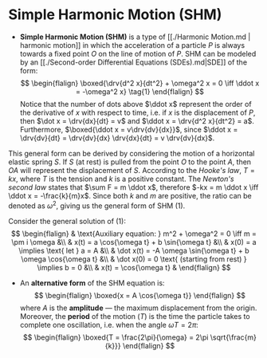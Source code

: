# Simple Harmonic Motion (SHM)

* **Simple Harmonic Motion (SHM)** is a type of [[./Harmonic Motion.md | harmonic motion]] in which the acceleration of a particle $P$ is always towards a fixed point $O$ on the line of motion of $P$. SHM can be modeled by an [[./Second-order Differential Equations (SDEs).md|SDE]] of the form:
$$
\begin{flalign}
    \boxed{\drv{d^2 x}{dt^2} + \omega^2 x = 0 \iff \ddot x = -\omega^2 x} \tag{1}
\end{flalign}
$$
Notice that the number of dots above $\ddot x$ represent the order of the derivative of $x$ with respect to time, i.e. if $x$ is the displacement of $P$, then $\dot x = \drv{dx}{dt} = v$ and $\ddot x = \drv{d^2 x}{dt^2} = a$. Furthermore, $\boxed{\ddot x = v\drv{dv}{dx}}$, since $\ddot x = \drv{dv}{dt} = \drv{dv}{dx} \drv{dx}{dt} = v \drv{dv}{dx}$.

This general form can be derived by considering the motion of a horizontal elastic spring $S$. If $S$ (at rest) is pulled from the point $O$ to the point $A$, then $OA$ will represent the displacement of $S$. According to the *Hooke's law*, $T = kx$, where $T$ is the tension and $k$ is a positive constant. The *Newton's second law* states that $\sum F = m \ddot x$, therefore $-kx = m \ddot x \iff \ddot x = -\frac{k}{m}x$. Since both $k$ and $m$ are positive, the ratio can be denoted as $\omega^2$, giving us the general form of SHM (1).

Consider the general solution of (1):
$$
\begin{flalign}
    & \text{Auxiliary equation: } m^2 + \omega^2 = 0 \iff m = \pm i \omega &\\
    & x(t) = a \cos{\omega t} + b \sin{\omega t} &\\
    & x(0) = a \implies \text{ let } a = A &\\
    & \dot x(t) = -A \omega \sin{\omega t} + b \omega \cos{\omega t} &\\
    & \dot x(0) = 0 \text{ (starting from rest) } \implies b = 0 &\\
    & x(t) = \cos{\omega t} &
\end{flalign}
$$

* An **alternative form** of the SHM equation is:
$$
\begin{flalign}
    \boxed{x = A \cos{\omega t}}
\end{flalign}
$$
where $A$ is the **amplitude** — the maximum displacement from the origin. Moreover, the **period** of the motion ($T$) is the time the particle takes to complete one oscillation, i.e. when the angle $\omega T = 2 \pi$:
$$
\begin{flalign}
    \boxed{T = \frac{2\pi}{\omega} = 2\pi \sqrt{\frac{m}{k}}}
\end{flalign}
$$

